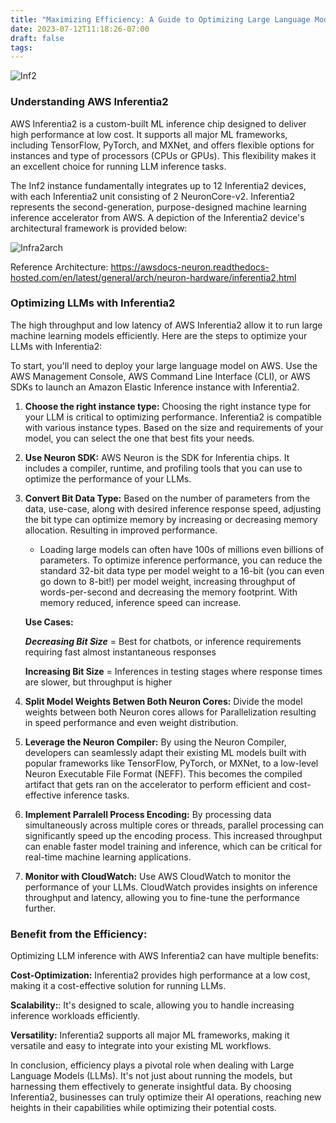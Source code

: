 ```yaml
---
title: "Maximizing Efficiency: A Guide to Optimizing Large Language Model (LLM) Inference with AWS Inferentia2"
date: 2023-07-12T11:18:26-07:00
draft: false
tags: 
---
```


![Inf2](/inf2.png)

### Understanding AWS Inferentia2

AWS Inferentia2 is a custom-built ML inference chip designed to deliver high performance at low cost. It supports all major ML frameworks, including TensorFlow, PyTorch, and MXNet, and offers flexible options for instances and type of processors (CPUs or GPUs). This flexibility makes it an excellent choice for running LLM inference tasks.

The Inf2 instance fundamentally integrates up to 12 Inferentia2 devices, with each Inferentia2 unit consisting of 2 NeuronCore-v2. Inferentia2 represents the second-generation, purpose-designed machine learning inference accelerator from AWS. A depiction of the Inferentia2 device's architectural framework is provided below:

![Infra2arch](/infra2arch.png)

Reference Architecture: https://awsdocs-neuron.readthedocs-hosted.com/en/latest/general/arch/neuron-hardware/inferentia2.html
### Optimizing LLMs with Inferentia2

The high throughput and low latency of AWS Inferentia2 allow it to run large machine learning models efficiently. Here are the steps to optimize your LLMs with Inferentia2:

To start, you'll need to deploy your large language model on AWS. Use the AWS Management Console, AWS Command Line Interface (CLI), or AWS SDKs to launch an Amazon Elastic Inference instance with Inferentia2.

1. **Choose the right instance type:** Choosing the right instance type for your LLM is critical to optimizing performance. Inferentia2 is compatible with various instance types. Based on the size and requirements of your model, you can select the one that best fits your needs.

2. **Use Neuron SDK:** AWS Neuron is the SDK for Inferentia chips. It includes a compiler, runtime, and profiling tools that you can use to optimize the performance of your LLMs.

3. **Convert Bit Data Type:** Based on the number of parameters from the data, use-case, along with desired inference response speed, adjusting the bit type can optimize memory by increasing or decreasing memory allocation. Resulting in improved performance.

    - Loading large models can often have 100s of millions even billions of parameters. To optimize inference performance, you can reduce the standard 32-bit data type per model weight to a 16-bit (you can even go down to 8-bit!) per model weight, increasing throughput of words-per-second and decreasing the memory footprint. With memory reduced, inference speed can increase. 

    **Use Cases:**

    ***Decreasing Bit Size*** = Best for chatbots, or inference requirements requiring fast almost instantaneous responses

    **Increasing Bit Size** = Inferences in testing stages where response times are slower, but throughput is higher

4. **Split Model Weights Betwen Both Neuron Cores:** Divide the model weights between both Neuron cores allows for Parallelization resulting in speed performance and even weight distribution.

5. **Leverage the Neuron Compiler:** By using the Neuron Compiler, developers can seamlessly adapt their existing ML models built with popular frameworks like TensorFlow, PyTorch, or MXNet, to a low-level Neuron Executable File Format (NEFF). This becomes the compiled artifact that gets ran on the accelerator to perform efficient and cost-effective inference tasks.

6. **Implement Parralell Process Encoding:** By processing data simultaneously across multiple cores or threads, parallel processing can significantly speed up the encoding process. This increased throughput can enable faster model training and inference, which can be critical for real-time machine learning applications.

3. **Monitor with CloudWatch:** Use AWS CloudWatch to monitor the performance of your LLMs. CloudWatch provides insights on inference throughput and latency, allowing you to fine-tune the performance further.

### Benefit from the Efficiency:

Optimizing LLM inference with AWS Inferentia2 can have multiple benefits:

**Cost-Optimization:** Inferentia2 provides high performance at a low cost, making it a cost-effective solution for running LLMs.

**Scalability:**: It's designed to scale, allowing you to handle increasing inference workloads efficiently.

**Versatility:** Inferentia2 supports all major ML frameworks, making it versatile and easy to integrate into your existing ML workflows.

In conclusion, efficiency plays a pivotal role when dealing with Large Language Models (LLMs). It's not just about running the models, but harnessing them effectively to generate insightful data. By choosing Inferentia2, businesses can truly optimize their AI operations, reaching new heights in their capabilities while optimizing their potential costs.
